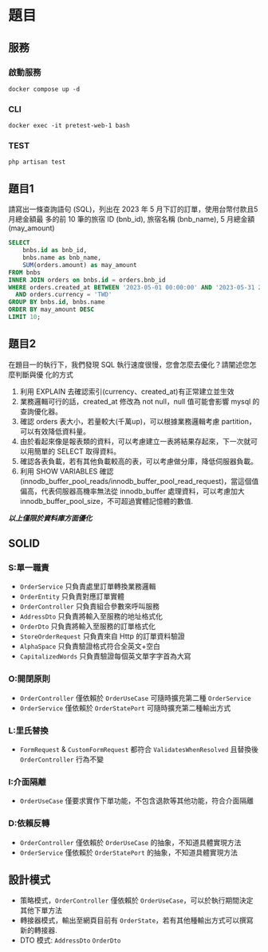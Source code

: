 # 題目

## 服務

### 啟動服務  
```
docker compose up -d
```

### CLI
```
docker exec -it pretest-web-1 bash
```

### TEST
```
php artisan test
```

## 題目1 
請寫出⼀條查詢語句 (SQL)，列出在 2023 年 5 ⽉下訂的訂單，使⽤台幣付款且5⽉總⾦額最
多的前 10 筆的旅宿 ID (bnb_id), 旅宿名稱 (bnb_name), 5 ⽉總⾦額 (may_amount)

```sql
SELECT
    bnbs.id as bnb_id,
    bnbs.name as bnb_name,
    SUM(orders.amount) as may_amount
FROM bnbs
INNER JOIN orders on bnbs.id = orders.bnb_id
WHERE orders.created_at BETWEEN '2023-05-01 00:00:00' AND '2023-05-31 23:59:59'
  AND orders.currency = 'TWD'
GROUP BY bnbs.id, bnbs.name
ORDER BY may_amount DESC 
LIMIT 10;
```

## 題目2

在題⽬⼀的執⾏下，我們發現 SQL 執⾏速度很慢，您會怎麼去優化？請闡述您怎麼判斷與優
化的⽅式

1. 利用 EXPLAIN 去確認索引(currency、created_at)有正常建立並生效
2. 業務邏輯可行的話，created_at 修改為 not null，null 值可能會影響 mysql 的查詢優化器。
3. 確認 orders 表大小，若量較大(千萬up)，可以根據業務邏輯考慮 partition，可以有效降低資料量。
4. 由於看起來像是報表類的資料，可以考慮建立一表將結果存起來，下一次就可以用簡單的 SELECT 取得資料。
5. 確認各表負載，若有其他負載較高的表，可以考慮做分庫，降低伺服器負載。
6. 利用 SHOW VARIABLES 確認 (innodb_buffer_pool_reads/innodb_buffer_pool_read_request)，當這個值偏高，代表伺服器高機率無法從 innodb_buffer 處理資料，可以考慮加大 innodb_buffer_pool_size，不可超過實體記憶體的數值.

***以上僅限於資料庫方面優化***

## SOLID

### S:單一職責
* `OrderService` 只負責處里訂單轉換業務邏輯
* `OrderEntity` 只負責對應訂單實體
* `OrderController` 只負責組合參數來呼叫服務
* `AddressDto` 只負責將輸入至服務的地址格式化
* `OrderDto` 只負責將輸入至服務的訂單格式化
* `StoreOrderRequest` 只負責來自 Http 的訂單資料驗證
* `AlphaSpace` 只負責驗證格式符合全英文+空白
* `CapitalizedWords` 只負責驗證每個英文單字字首為大寫
### O:開閉原則
* `OrderController` 僅依賴於 `OrderUseCase` 可隨時擴充第二種 `OrderService`
* `OrderService` 僅依賴於 `OrderStatePort` 可隨時擴充第二種輸出方式
### L:里氏替換
* `FormRequest` & `CustomFormRequest` 都符合 `ValidatesWhenResolved` 且替換後 `OrderController` 行為不變
### I:介面隔離
* `OrderUseCase` 僅要求實作下單功能，不包含退款等其他功能，符合介面隔離
### D:依賴反轉
* `OrderController` 僅依賴於 `OrderUseCase` 的抽象，不知道具體實現方法
* `OrderService` 僅依賴於 `OrderStatePort` 的抽象，不知道具體實現方法

## 設計模式
* 策略模式，`OrderController` 僅依賴於 `OrderUseCase`，可以於執行期間決定其他下單方法
* 轉接器模式，輸出至網頁目前有 `OrderState`，若有其他種輸出方式可以撰寫新的轉接器.
* DTO 模式: `AddressDto` `OrderDto`
